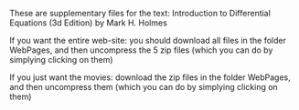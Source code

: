 These are supplementary files for the text: Introduction to Differential Equations (3d Edition) by Mark H. Holmes

If you want the entire web-site: you should download all files in the folder WebPages, and then uncompress the 5 zip files (which you can do by simplying clicking on them)

If you just want the movies: download the zip files in the folder WebPages, and then uncompress them (which you can do by simplying clicking on them)


